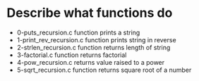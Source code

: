 # Describe what functions do 
- 0-puts_recursion.c function prints a string
- 1-print_rev_recursion.c function prints string in reverse
- 2-strlen_recursion.c function returns length of string
- 3-factorial.c function returns factorial
- 4-pow_recursion.c returns value raised to a power 
- 5-sqrt_recursion.c function returns square root of a number      
